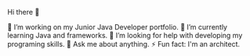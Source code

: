Hi there 👋

🔭 I’m working on my Junior Java Developer portfolio.
🌱 I’m currently learning Java and frameworks.
🤔 I’m looking for help with developing my programing skills.
💬 Ask me about anything.
⚡ Fun fact: I'm an architect.
